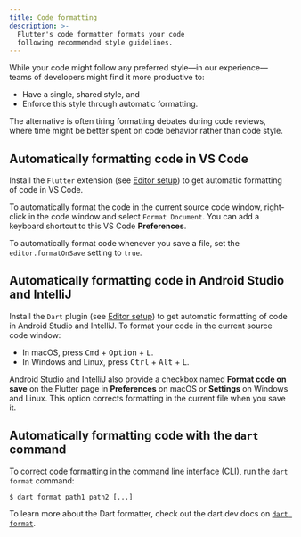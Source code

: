 ```yaml
---
title: Code formatting
description: >-
  Flutter's code formatter formats your code
  following recommended style guidelines.
---
```



While your code might follow any preferred style&mdash;in our
experience&mdash;teams of developers might find it more productive to:

* Have a single, shared style, and
* Enforce this style through automatic formatting.

The alternative is often tiring formatting debates during code reviews,
where time might be better spent on code behavior rather than code style.

## Automatically formatting code in VS Code

Install the `Flutter` extension (see
[Editor setup](/get-started/editor))
to get automatic formatting of code in VS Code.

To automatically format the code in the current source code window,
right-click in the code window and select `Format Document`.
You can add a keyboard shortcut to this VS Code **Preferences**.

To automatically format code whenever you save a file, set the
`editor.formatOnSave` setting to `true`.

## Automatically formatting code in Android Studio and IntelliJ

Install the `Dart` plugin (see
[Editor setup](/get-started/editor))
to get automatic formatting of code in Android Studio and IntelliJ.
To format your code in the current source code window:

* In macOS,
  press <kbd>Cmd</kbd> + <kbd>Option</kbd> + <kbd>L</kbd>.
* In Windows and Linux,
  press <kbd>Ctrl</kbd> + <kbd>Alt</kbd> + <kbd>L</kbd>.

Android Studio and IntelliJ also provide a checkbox named
**Format code on save** on the Flutter page in **Preferences**
on macOS or **Settings** on Windows and Linux.
This option corrects formatting in the current file when you save it.

## Automatically formatting code with the `dart` command

To correct code formatting in the command line interface (CLI),
run the `dart format` command:

```console
$ dart format path1 path2 [...]
```

To learn more about the Dart formatter,
check out the dart.dev docs on [`dart format`][].

[`dart format`]: {{site.dart-site}}/tools/dart-format
